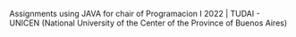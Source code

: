 Assignments using JAVA for chair of Programacion I 2022 | TUDAI - UNICEN (National University of the Center of the Province of Buenos Aires)
